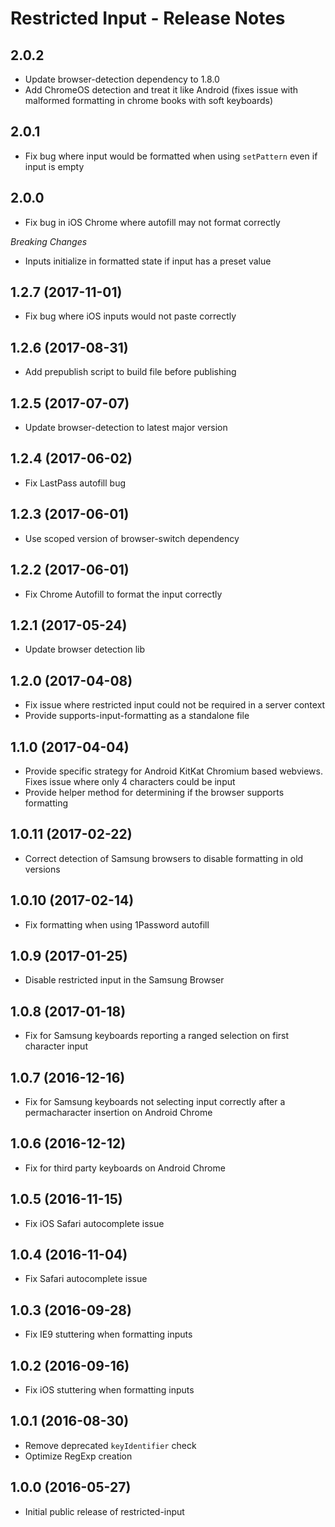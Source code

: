 # Restricted Input - Release Notes

## 2.0.2

* Update browser-detection dependency to 1.8.0
* Add ChromeOS detection and treat it like Android (fixes issue with malformed formatting in chrome books with soft keyboards)

## 2.0.1

* Fix bug where input would be formatted when using `setPattern` even if input is empty

## 2.0.0

* Fix bug in iOS Chrome where autofill may not format correctly

_Breaking Changes_

* Inputs initialize in formatted state if input has a preset value

## 1.2.7 (2017-11-01)

* Fix bug where iOS inputs would not paste correctly

## 1.2.6 (2017-08-31)

* Add prepublish script to build file before publishing

## 1.2.5 (2017-07-07)

* Update browser-detection to latest major version

## 1.2.4 (2017-06-02)

* Fix LastPass autofill bug

## 1.2.3 (2017-06-01)

* Use scoped version of browser-switch dependency

## 1.2.2 (2017-06-01)

* Fix Chrome Autofill to format the input correctly

## 1.2.1 (2017-05-24)

* Update browser detection lib

## 1.2.0 (2017-04-08)

* Fix issue where restricted input could not be required in a server context
* Provide supports-input-formatting as a standalone file

## 1.1.0 (2017-04-04)

* Provide specific strategy for Android KitKat Chromium based webviews. Fixes issue where only 4 characters could be input
* Provide helper method for determining if the browser supports formatting

## 1.0.11 (2017-02-22)

* Correct detection of Samsung browsers to disable formatting in old versions

## 1.0.10 (2017-02-14)

* Fix formatting when using 1Password autofill

## 1.0.9 (2017-01-25)

* Disable restricted input in the Samsung Browser

## 1.0.8 (2017-01-18)

* Fix for Samsung keyboards reporting a ranged selection on first character input

## 1.0.7 (2016-12-16)

* Fix for Samsung keyboards not selecting input correctly after a permacharacter insertion on Android Chrome

## 1.0.6 (2016-12-12)

* Fix for third party keyboards on Android Chrome

## 1.0.5 (2016-11-15)

* Fix iOS Safari autocomplete issue

## 1.0.4 (2016-11-04)

* Fix Safari autocomplete issue

## 1.0.3 (2016-09-28)

* Fix IE9 stuttering when formatting inputs

## 1.0.2 (2016-09-16)

* Fix iOS stuttering when formatting inputs

## 1.0.1 (2016-08-30)

* Remove deprecated `keyIdentifier` check
* Optimize RegExp creation

## 1.0.0 (2016-05-27)

* Initial public release of restricted-input
